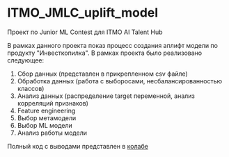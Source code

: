 # ITMO_JMLC_uplift_model
Проект по Junior ML Contest для ITMO AI Talent Hub

В рамках данного проекта показ процесс создания аплифт модели по продукту "Инвесткопилка". В рамках проекта было реализовано следующее:
1) Сбор данных (представлен в прикрепленном csv файле)
2) Обработка данных (работа с выборосами, несбалансированностью классов)
3) Анализ данных (распределение target переменной, анализ корреляций признаков)
4) Feature engineering
5) Выбор метамодели
6) Выбор ML модели
7) Анализ работы модели

Полный код с выводами представлен в [колабе](https://colab.research.google.com/drive/1W_SgyGt_wxhhfZ7waT40rCxqve5rw1zP#scrollTo=qr2K_BRFqXyj)
